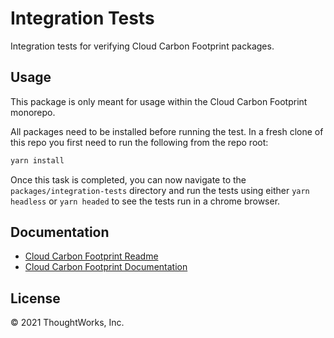 # Integration Tests

Integration tests for verifying Cloud Carbon Footprint packages.

## Usage

This package is only meant for usage within the Cloud Carbon Footprint monorepo.

All packages need to be installed before running the test. In a fresh clone of this repo you first need to run the following from the repo root:

```sh
yarn install
```

Once this task is completed, you can now navigate to the `packages/integration-tests` directory and run the tests using either `yarn headless` or `yarn headed` to see the tests run in a chrome browser.

## Documentation

- [Cloud Carbon Footprint Readme](https://github.com/cloud-carbon-footprint/cloud-carbon-footprint/blob/trunk/README.md)
- [Cloud Carbon Footprint Documentation](https://github.com/cloud-carbon-footprint/cloud-carbon-footprint/tree/trunk/microsite/docs/README.md)

## License

© 2021 ThoughtWorks, Inc.
